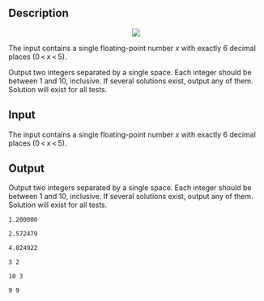 ## Description

<div><center> <img class="tex-graphics" src="file://dlvBfimh.png" style="max-width: 100.0%;max-height: 100.0%;"> </center></div><div class="input-specification"><p>The input contains a single floating-point number <span class="tex-span"><i>x</i></span> with exactly 6 decimal places (<span class="tex-span">0 &lt; <i>x</i> &lt; 5</span>).</p></div><div class="output-specification"><p>Output two integers separated by a single space. Each integer should be between 1 and 10, inclusive. If several solutions exist, output any of them. Solution will exist for all tests.</p></div>

## Input

<p>The input contains a single floating-point number <span class="tex-span"><i>x</i></span> with exactly 6 decimal places (<span class="tex-span">0 &lt; <i>x</i> &lt; 5</span>).</p>

## Output

<p>Output two integers separated by a single space. Each integer should be between 1 and 10, inclusive. If several solutions exist, output any of them. Solution will exist for all tests.</p>





```input1
1.200000

```




```input2
2.572479

```




```input3
4.024922

```




```output1
3 2

```




```output2
10 3

```




```output3
9 9

```



